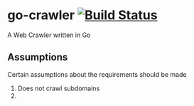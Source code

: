 # go-crawler [![Build Status](https://travis-ci.org/antoniou/go-crawler.svg?branch=master)](https://travis-ci.org/antoniou/go-crawler)

A Web Crawler written in Go

## Assumptions
Certain assumptions about the requirements should be made
1. Does not crawl subdomains
1.
